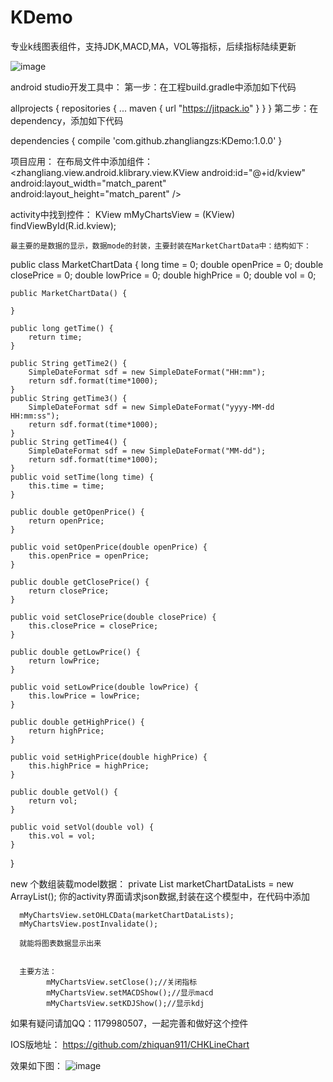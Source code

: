 # KDemo
专业k线图表组件，支持JDK,MACD,MA，VOL等指标，后续指标陆续更新

![image](https://github.com/zhangliangzs/KDemo/blob/master/photo/device.png)

android studio开发工具中：
第一步：在工程build.gradle中添加如下代码

allprojects {
		repositories {
			...
			maven { url "https://jitpack.io" }
		}
	}
第二步：在dependency，添加如下代码

dependencies {
	        compile 'com.github.zhangliangzs:KDemo:1.0.0'
	}
  


项目应用：
在布局文件中添加组件：
<zhangliang.view.android.klibrary.view.KView
        android:id="@+id/kview"
        android:layout_width="match_parent"
        android:layout_height="match_parent" />


   activity中找到控件：
    KView mMyChartsView = (KView) findViewById(R.id.kview);

    最主要的是数据的显示，数据mode的封装，主要封装在MarketChartData中：结构如下：
public class MarketChartData {
    long time = 0;
    double openPrice = 0;
    double closePrice = 0;
    double lowPrice = 0;
    double highPrice = 0;
    double vol = 0;

    public MarketChartData() {

    }

    public long getTime() {
        return time;
    }

    public String getTime2() {
        SimpleDateFormat sdf = new SimpleDateFormat("HH:mm");
        return sdf.format(time*1000);
    }
    public String getTime3() {
        SimpleDateFormat sdf = new SimpleDateFormat("yyyy-MM-dd HH:mm:ss");
        return sdf.format(time*1000);
    }
    public String getTime4() {
        SimpleDateFormat sdf = new SimpleDateFormat("MM-dd");
        return sdf.format(time*1000);
    }
    public void setTime(long time) {
        this.time = time;
    }

    public double getOpenPrice() {
        return openPrice;
    }

    public void setOpenPrice(double openPrice) {
        this.openPrice = openPrice;
    }

    public double getClosePrice() {
        return closePrice;
    }

    public void setClosePrice(double closePrice) {
        this.closePrice = closePrice;
    }

    public double getLowPrice() {
        return lowPrice;
    }

    public void setLowPrice(double lowPrice) {
        this.lowPrice = lowPrice;
    }

    public double getHighPrice() {
        return highPrice;
    }

    public void setHighPrice(double highPrice) {
        this.highPrice = highPrice;
    }

    public double getVol() {
        return vol;
    }

    public void setVol(double vol) {
        this.vol = vol;
    }
}

new 个数组装载model数据：
private List<MarketChartData> marketChartDataLists = new ArrayList<MarketChartData>();
你的activity界面请求json数据,封装在这个模型中，在代码中添加

      mMyChartsView.setOHLCData(marketChartDataLists);
      mMyChartsView.postInvalidate();

      就能将图表数据显示出来


      主要方法：
            mMyChartsView.setClose();//关闭指标
            mMyChartsView.setMACDShow();//显示macd
            mMyChartsView.setKDJShow();//显示kdj

如果有疑问请加QQ：1179980507，一起完善和做好这个控件

IOS版地址：
https://github.com/zhiquan911/CHKLineChart


  效果如下图：
![image](https://github.com/zhangliangzs/KDemo/blob/master/photo/deviceetc.png)

  
